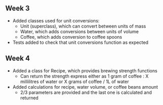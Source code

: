 ## Week 3

- Added classes used for unit conversions:
    - Unit (superclass), which can convert between units of mass
    - Water, which adds conversions between units of volume
    - Coffee, which adds conversion to coffee spoons
- Tests added to check that unit conversions function as expected

## Week 4

- Added a class for Recipe, which provides brewing strength functions
    - Can return the strength express either as 1 gram of coffee : X millilitres of water or X grams of coffee / 1L of water
- Added calculations for recipe, water volume, or coffee beans amount
    - 2/3 parameters are provided and the last one is calculated and returned
